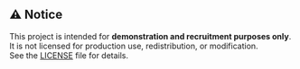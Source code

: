 ## ⚠️ Notice
This project is intended for **demonstration and recruitment purposes only**.  
It is not licensed for production use, redistribution, or modification.  
See the [LICENSE](./LICENSE) file for details.
